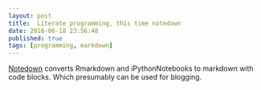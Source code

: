 ```yaml
---
layout: post
title:  Literate programming, this time notedown
date: 2016-06-18 23:56:48
published: true
tags: [programming, markdown]
---
```


[Notedown](https://github.com/aaren/notedown) converts Rmarkdown and iPythonNotebooks to markdown with code blocks. Which presumably can be used for blogging. 

